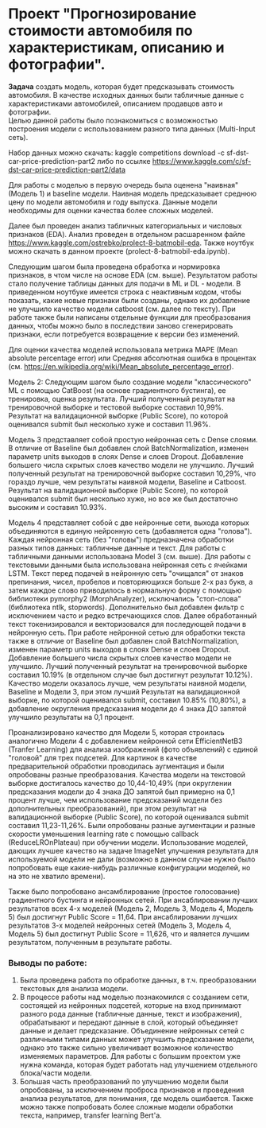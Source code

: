 # Проект "Прогнозирование стоимости автомобиля по характеристикам, описанию и фотографии". 

**Задача** создать модель, которая будет предсказывать стоимость автомобиля. В качестве исходных данных были табличные данные с характеристиками автомобилей, описанием продавцов авто и фотографии.  
Целью данной работы было познакомиться с возможностью построения модели с использованием разного типа данных (Multi-Input сеть). 

Набор данных можно скачать: kaggle competitions download -c sf-dst-car-price-prediction-part2 либо по ссылке https://www.kaggle.com/c/sf-dst-car-price-prediction-part2/data 

Для работы с моделью в первую очередь была оценена "наивная" (Модель 1) и baseline модели. Наивная модель предсказывает среднюю цену по модели автомобиля и году выпуска. Данные модели необходимы для оценки качества более сложных моделей.  

Далее был проведен анализ табличных категориальных и числовых признаков (EDA). Анализ проведен в отдельном расшаренном файле https://www.kaggle.com/ostrebko/prolect-8-batmobil-eda. Также ноутбук можно скачать в данном проекте (prolect-8-batmobil-eda.ipynb).  

Следующим шагом была проведена обработка и нормировка признаков, в чтом числе на основе EDA (см. выше). Результатом работы стало получение таблицы данных для подачи в ML и DL - модели. В приведенном ноутбуке имеется строка с неактивным кодом, чтобы показать, какие новые признаки были созданы, однако их добавление не улучшило качество модели catboost (см. далее по тексту). При работе также были написаны отдельные функции для преобразования данных, чтобы можно было в последствии заново сгенерировать признаки, если потребуется возвращение к версии без изменений.

Для оценки качества моделей использовала метрика MAPE (Mean absolute percentage error) или Средняя абсолютная ошибка в процентах (см. https://en.wikipedia.org/wiki/Mean_absolute_percentage_error). 

Модель 2: Следующим шагом было создание модели "классического"  ML с помощью CatBoost (на основе градиентного бустинга), ее тренировка, оценка результата. Лучший полученный результат на тренировочной выборке и тестовой выборке составил 10,99%. Результат на валидационной выборке (Public Score), по которой оценивался submit был несколько хуже и составил 11.96%. 

Модель 3 представляет собой простую нейронная сеть с Dense слоями. В отличие от Baseline был добавлен слой BatchNormalization, изменен параметр units выходов в слоях Dense и слоев Dropout. Добавление большего числа скрытых слоев качество модели не улучшило. Лучший полученный результат на тренировочной выборке составил 10,29%, что гораздо лучше, чем результаты наивной модели, Baseline и Catboost. Результат на валидационной выборке (Public Score), по которой оценивался submit был несколько хуже, но все же был достаточно высоким и составил 10.93%.

Модель 4 представляет собой с две нейронные сети, выхода которых объединяются в единую нейронную сеть (добавляется одна "голова"). Каждая нейронная сеть (без "головы") предназначена обработки разных типов данных: табличные данные и текст. Для работы с табличными данными использована Model 3 (см. выше). Для работы с текстовыми данными была использована нейронная сеть с ячейками LSTM. Текст перед подачей в нейронную сеть "очищался" от знаков препинания, чисел, пробелов и повторяющихся больше 2-х раз букв, а затем каждое слово приводилось в нормальную форму с помощью библиотеки pymorphy2 (MorphAnalyzer), исключались "стоп-слова" (библиотека ntlk, stopwords). Дополнительно был добавлен фильтр с исключением часто и редко встречающихся слов. Далее обработанный текст токенизировался и векторизовался для последующей подачи в нейронную сеть. При работе нейронной сетью для обработки текста также в отличие от Baseline был добавлен слой BatchNormalization, изменен параметр units выходов в слоях Dense и слоев Dropout. Добавление большего числа скрытых слоев качество модели не улучшило. Лучший полученный результат на тренировочной выборке составил 10.19% (в отдельном случае был достигнут результат 10.12%). Качество модели оказалось лучше, чем результаты наивной модели, Baseline и Модели 3, при этом лучший Результат на валидационной выборке, по которой оценивался submit, составил 10.85% (10,80%), а добавление округления предсказания модели до 4 знака ДО запятой улучшило результаты на 0,1 процент.  

Проанализировано качество для Модели 5, которая строилась аналогично Модели 4 с добавлением нейронной сети EfficientNetB3 (Tranfer Learning) для анализа изображений (фото объявлений) с единой "головой" для трех подсетей. Для картинок в качестве предварительной обработки проводилась аугментация и были опробованы разные преобразования. Качества модели на текстовой выборке  достигалось качество до 10,44-10,49% (при округлении предсказания модели до 4 знака ДО запятой был примерно на 0,1 процент лучше, чем использование предсказаний модели без дополнительных преобразований), при этом результат на валидационной выборке (Public Score), по которой оценивался submit составил 11,23-11,26%. Были опробованы разные аугментации и разные скорости уменьшения learning rate с помощью callback (ReduceLROnPlateau) при обучении модели. Использование моделей, дающих лучшее качество на задаче ImageNet улучшения результата для используемой модели не дали (возможно в данном случае нужно было попробовать еще какие-нибудь различные конфигурации моделей, но на это не хватило времени).

Также было попробовано ансамблирование (простое голосование) градиентного бустинга и нейронных сетей. При ансаблировании лучших результатов всех 4-х моделей (Модель 2, Модель 3, Модель 4, Модель 5) был достигнут Public Score = 11,64. При ансаблировании лучших результатов 3-х моделей нейронных сетей (Модель 3, Модель 4, Модель 5) был достигнут Public Score = 11,626, что и является лучшим результатом, полученным в результате работы.

### Выводы по работе:
1. Была проведена работа по обработке данных, в т.ч. преобразовании текстовых для анализа модели. 
2. В процессе работы над моделью познакомился с созданием сети, состоящей из нейронных подсетей, которые на вход принимают разного рода данные (табличные данные, текст и изображения), обрабатывают и передают данные в слой, который объединяет данные и делает предсказание. Объединение нейронных сетей с различными типами данных может улучшить предсказание модели, однако это также сильно увеличивает возможное количество изменяемых параметров. Для работы с большим проектом уже нужна команда, которая будет работать над улучшением отдельного блока/части модели.
3. Большая часть преобразований по улучшению модели были опробованы, за исключением проброса признаков и проведения анализа результатов, для понимания, где модель ошибается. Также можно также попробовать более сложные модели обработки текста, например, transfer learning Bert'a.
